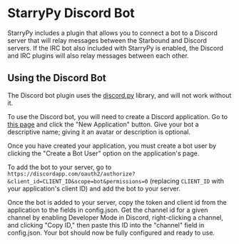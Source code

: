 # StarryPy Discord Bot

StarryPy includes a plugin that allows you to connect a bot to a Discord 
server that will relay messages between the Starbound and Discord servers. 
If the IRC bot also included with StarryPy is enabled, the Discord and IRC 
plugins will also relay messages between each other.

## Using the Discord Bot
The Discord bot plugin uses the [discord.py](https://github.com/Rapptz/discord.py)
library, and will not work without it.

To use the Discord bot, you will need to create a Discord application. Go to 
[this page](https://discordapp.com/developers/applications/me) and click the
 "New Application" button.
 Give your bot a descriptive name; giving it an avatar or description is optional.
 
 Once you have created your application, you must create a bot user by clicking the "Create a Bot User" option on 
 the application's page.
 
 To add the bot to your server, go to `https://discordapp.com/oauth2/authorize?&client_id=CLIENT_ID&scope=bot&permissions=0`
 (replacing `CLIENT_ID` with your application's client ID) and add the 
 bot to your server.
 
 Once the bot is added to your server, copy the token 
 and client id from the application to the fields in config.json. Get the 
 channel id for a given channel by enabling Developer Mode in 
 Discord, right-clicking a channel, and clicking "Copy ID," then paste this 
 ID into the "channel" field in config.json. Your bot should now be fully 
 configured and ready to use.